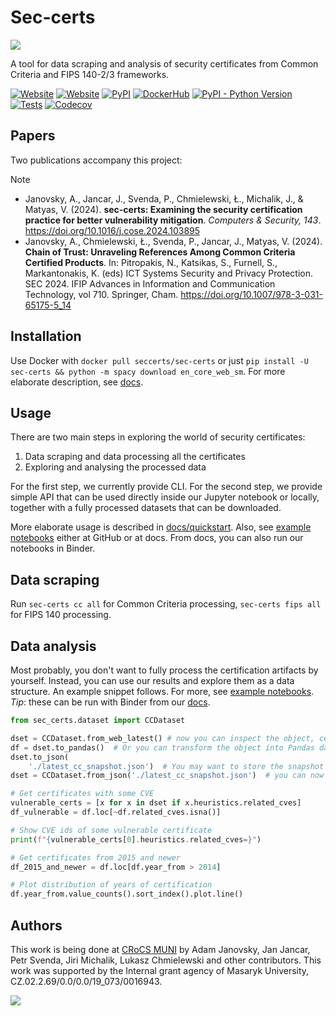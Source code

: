# Sec-certs

![](docs/_static/logo.png)

A tool for data scraping and analysis of security certificates from Common Criteria and FIPS 140-2/3 frameworks.

<!-- This project is developed by the [Centre for Research On Cryptography and Security](https://crocs.fi.muni.cz) at Masaryk University, Czech Republic. -->

[![Website](https://img.shields.io/website?down_color=red&down_message=offline&style=flat-square&up_color=SpringGreen&up_message=online&url=https%3A%2F%2Fsec-certs.org)](https://sec-certs.org)
[![Website](https://img.shields.io/website?label=docs&down_color=red&down_message=offline&style=flat-square&up_color=SpringGreen&up_message=online&url=https%3A%2F%2Fsec-certs.org/docs/index.html)](https://sec-certs.org/docs/index.html)
[![PyPI](https://img.shields.io/pypi/v/sec-certs?style=flat-square)](https://pypi.org/project/sec-certs/)
[![DockerHub](https://img.shields.io/docker/v/seccerts/sec-certs/latest?label=DockerHub&style=flat-square)](https://hub.docker.com/r/seccerts/sec-certs/tags)
[![PyPI - Python Version](https://img.shields.io/pypi/pyversions/sec-certs?label=Python%20versions&style=flat-square)](https://pypi.org/project/sec-certs/)
[![Tests](https://img.shields.io/github/actions/workflow/status/crocs-muni/sec-certs/.github/workflows/tests.yml?branch=main&label=tests&style=flat-square)](https://github.com/crocs-muni/sec-certs/actions/workflows/tests.yml?query=branch%3Amain)
[![Codecov](https://img.shields.io/codecov/c/github/crocs-muni/sec-certs?style=flat-square)](https://app.codecov.io/gh/crocs-muni/sec-certs)

## Papers

Two publications accompany this project:

> [!NOTE]
> - Janovsky, A., Jancar, J., Svenda, P., Chmielewski, Ł., Michalik, J., & Matyas, V. (2024). **sec-certs: Examining the security certification practice for better vulnerability mitigation**. *Computers & Security, 143*. https://doi.org/10.1016/j.cose.2024.103895
> - Janovsky, A., Chmielewski, Ł., Svenda, P., Jancar, J., Matyas, V. (2024). **Chain of Trust: Unraveling References Among Common Criteria Certified Products**. In: Pitropakis, N., Katsikas, S., Furnell, S., Markantonakis, K. (eds) ICT Systems Security and Privacy Protection. SEC 2024. IFIP Advances in Information and Communication Technology, vol 710. Springer, Cham. https://doi.org/10.1007/978-3-031-65175-5_14

## Installation

Use Docker with `docker pull seccerts/sec-certs` or just `pip install -U sec-certs && python -m spacy download en_core_web_sm`. For more elaborate description, see [docs](https://sec-certs.org/docs/installation.html).

## Usage

There are two main steps in exploring the world of security certificates:

1. Data scraping and data processing all the certificates
2. Exploring and analysing the processed data

For the first step, we currently provide CLI. For the second step, we provide simple API that can be used directly inside our Jupyter notebook or locally, together with a fully processed datasets that can be downloaded.

More elaborate usage is described in [docs/quickstart](https://sec-certs.org/docs/quickstart.html). Also, see [example notebooks](https://github.com/crocs-muni/sec-certs/tree/main/notebooks/examples) either at GitHub or at docs. From docs, you can also run our notebooks in Binder.

## Data scraping

Run `sec-certs cc all` for Common Criteria processing, `sec-certs fips all` for FIPS 140 processing.

## Data analysis

Most probably, you don't want to fully process the certification artifacts by yourself. Instead, you can use our results and explore them as a data structure. An example snippet follows. For more, see [example notebooks](https://github.com/crocs-muni/sec-certs/tree/main/notebooks/examples). *Tip*: these can be run with Binder from our [docs](https://sec-certs.org/docs/index.html).

```python
from sec_certs.dataset import CCDataset

dset = CCDataset.from_web_latest() # now you can inspect the object, certificates are held in dset.certs
df = dset.to_pandas()  # Or you can transform the object into Pandas dataframe
dset.to_json(
    './latest_cc_snapshot.json')  # You may want to store the snapshot as json, so that you don't have to download it again
dset = CCDataset.from_json('./latest_cc_snapshot.json')  # you can now load your stored dataset again

# Get certificates with some CVE
vulnerable_certs = [x for x in dset if x.heuristics.related_cves]
df_vulnerable = df.loc[~df.related_cves.isna()]

# Show CVE ids of some vulnerable certificate
print(f"{vulnerable_certs[0].heuristics.related_cves=}")

# Get certificates from 2015 and newer
df_2015_and_newer = df.loc[df.year_from > 2014]

# Plot distribution of years of certification
df.year_from.value_counts().sort_index().plot.line()
```

## Authors

This work is being done at [CRoCS MUNI](https://crocs.fi.muni.cz/) by Adam Janovsky, Jan Jancar, Petr Svenda, Jiri Michalik, Lukasz Chmielewski and other contributors. This work was supported by the Internal grant agency of Masaryk University, CZ.02.2.69/0.0/0.0/19_073/0016943.

![](docs/_static/logolink_OP_VVV_hor_barva_eng.jpg)
